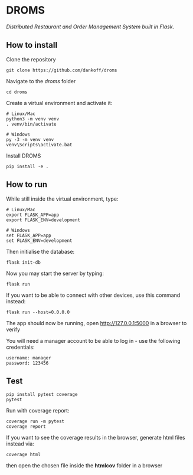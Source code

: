 # DROMS
*Distributed Restaurant and Order Management System built in Flask*.

## How to install
Clone the repository
```
git clone https://github.com/dankoff/droms
```
Navigate to the *droms* folder
```
cd droms
```
Create a virtual environment and activate it:
```
# Linux/Mac
python3 -m venv venv
. venv/bin/activate

# Windows
py -3 -m venv venv
venv\Scripts\activate.bat
```
Install DROMS
```
pip install -e .
```

## How to run

While still inside the virtual environment, type:
```
# Linux/Mac
export FLASK_APP=app
export FLASK_ENV=development

# Windows
set FLASK_APP=app
set FLASK_ENV=development
```

Then initialise the database:
```
flask init-db
```

Now you may start the server by typing:
```
flask run
```

If you want to be able to connect with other devices, use this command instead:
```
flask run --host=0.0.0.0
```

The app should now be running, open http://127.0.0.1:5000 in a browser to verify

You will need a manager account to be able to log in - use the following credentials:
```
username: manager
password: 123456
```

## Test

```
pip install pytest coverage
pytest
```

Run with coverage report:
```
coverage run -m pytest
coverage report
```

If you want to see the coverage results in the browser, generate html files instead via:
```
coverage html
```
then open the chosen file inside the **htmlcov** folder in a browser
